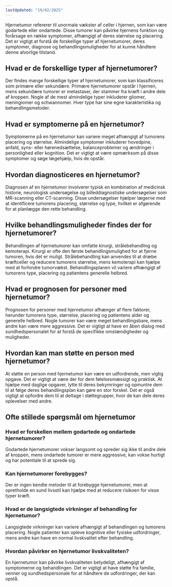 ```yaml
---
lastUpdated: "19/02/2025"
---
```


Hjernetumor refererer til unormale vækster af celler i hjernen, som kan være godartede eller ondartede. Disse tumorer kan påvirke hjernens funktion og forårsage en række symptomer, afhængigt af deres størrelse og placering. Det er vigtigt at forstå de forskellige typer af hjernetumorer, deres symptomer, diagnose og behandlingsmuligheder for at kunne håndtere denne alvorlige tilstand.

## Hvad er de forskellige typer af hjernetumorer?

Der findes mange forskellige typer af hjernetumorer, som kan klassificeres som primære eller sekundære. Primære hjernetumorer opstår i hjernen, mens sekundære tumorer er metastaser, der stammer fra kræft i andre dele af kroppen. Nogle af de mest almindelige typer inkluderer gliomer, meningiomer og schwannomer. Hver type har sine egne karakteristika og behandlingsmetoder.

## Hvad er symptomerne på en hjernetumor?

Symptomerne på en hjernetumor kan variere meget afhængigt af tumorens placering og størrelse. Almindelige symptomer inkluderer hovedpine, anfald, syns- eller hørenedsættelse, balanceproblemer og ændringer i personlighed eller kognition. Det er vigtigt at være opmærksom på disse symptomer og søge lægehjælp, hvis de opstår.

## Hvordan diagnosticeres en hjernetumor?

Diagnosen af en hjernetumor involverer typisk en kombination af medicinsk historie, neurologisk undersøgelse og billeddiagnostiske undersøgelser som MR-scanning eller CT-scanning. Disse undersøgelser hjælper lægerne med at identificere tumorens placering, størrelse og type, hvilket er afgørende for at planlægge den rette behandling.

## Hvilke behandlingsmuligheder findes der for hjernetumorer?

Behandlingen af hjernetumorer kan omfatte kirurgi, strålebehandling og kemoterapi. Kirurgi er ofte den første behandlingsmulighed for at fjerne tumoren, hvis det er muligt. Strålebehandling kan anvendes til at dræbe kræftceller og reducere tumorens størrelse, mens kemoterapi kan hjælpe med at forhindre tumorvækst. Behandlingsplanen vil variere afhængigt af tumorens type, placering og patientens generelle helbred.

## Hvad er prognosen for personer med hjernetumor?

Prognosen for personer med hjernetumor afhænger af flere faktorer, herunder tumorens type, størrelse, placering og patientens alder og generelle helbred. Nogle tumorer kan være meget behandlingsbare, mens andre kan være mere aggressive. Det er vigtigt at have en åben dialog med sundhedspersonalet for at forstå de specifikke omstændigheder og muligheder.

## Hvordan kan man støtte en person med hjernetumor?

At støtte en person med hjernetumor kan være en udfordrende, men vigtig opgave. Det er vigtigt at være der for dem følelsesmæssigt og praktisk. At hjælpe med daglige opgaver, lytte til deres bekymringer og opmuntre dem til at følge deres behandlingsplan kan gøre en stor forskel. Det er også vigtigt at opfordre dem til at deltage i støttegrupper, hvor de kan dele deres oplevelser med andre.

## Ofte stillede spørgsmål om hjernetumor

### Hvad er forskellen mellem godartede og ondartede hjernetumorer?

Godartede hjernetumorer vokser langsomt og spreder sig ikke til andre dele af kroppen, mens ondartede tumorer er mere aggressive, kan vokse hurtigt og har potentiale til at sprede sig.

### Kan hjernetumorer forebygges?

Der er ingen kendte metoder til at forebygge hjernetumorer, men at opretholde en sund livsstil kan hjælpe med at reducere risikoen for visse typer kræft.

### Hvad er de langsigtede virkninger af behandling for hjernetumor?

Langsigtede virkninger kan variere afhængigt af behandlingen og tumorens placering. Nogle patienter kan opleve kognitive eller fysiske udfordringer, mens andre kan have en normal livskvalitet efter behandling.

### Hvordan påvirker en hjernetumor livskvaliteten?

En hjernetumor kan påvirke livskvaliteten betydeligt, afhængigt af symptomerne og behandlingen. Det er vigtigt at have støtte fra familie, venner og sundhedspersonale for at håndtere de udfordringer, der kan opstå.
